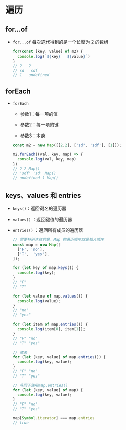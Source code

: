 # 遍历

## for...of

  - `for...of` 每次迭代得到的是一个长度为 2 的数组

    ```js
    for(const [key, value] of m2) {
      console.log(`${key}   ${value}`)
    }
    // 2   2
    // sd   sdf
    // 1   undefined
    ```

## forEach

  - `forEach`

      - 参数1：每一项的值

      - 参数2：每一项的键

      - 参数3：本身

    ```js
    const m2 = new Map([[2,2], ['sd', 'sdf'], [1]]);

    m2.forEach((val, key, map) => {
      console.log(val, key, map)
    })
    // 2 2 Map()
    // 'sdf' 'sd' Map()
    // undefined 1 Map()
    ```

## keys、values 和 entries

  - `keys()`：返回键名的遍历器

  - `values()` ：返回键值的遍历器

  - `entries()` ：返回所有成员的遍历器

    ```js
    // 需要特别注意的是，Map 的遍历顺序就是插入顺序
    const map = new Map([
      ['F', 'no'],
      ['T',  'yes'],
    ]);

    for (let key of map.keys()) {
      console.log(key);
    }
    // "F"
    // "T"

    for (let value of map.values()) {
      console.log(value);
    }
    // "no"
    // "yes"

    for (let item of map.entries()) {
      console.log(item[0], item[1]);
    }
    // "F" "no"
    // "T" "yes"

    // 或者
    for (let [key, value] of map.entries()) {
      console.log(key, value);
    }
    // "F" "no"
    // "T" "yes"

    // 等同于使用map.entries()
    for (let [key, value] of map) {
      console.log(key, value);
    }
    // "F" "no"
    // "T" "yes"

    map[Symbol.iterator] === map.entries
    // true
    ```
